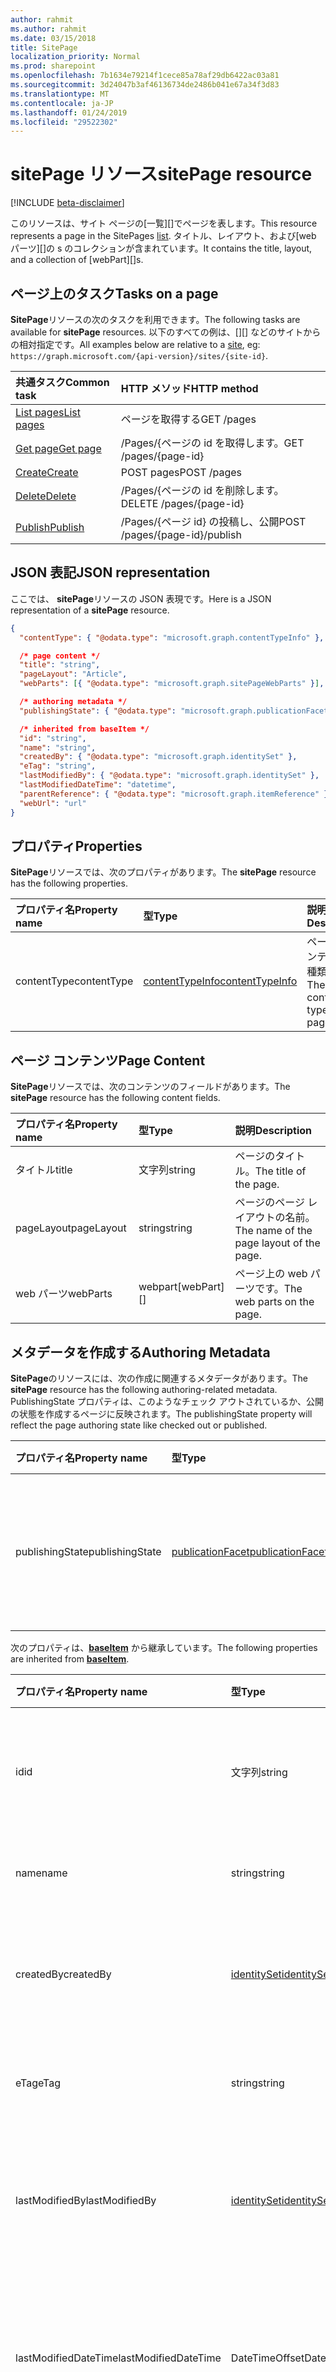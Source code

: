 ```yaml
---
author: rahmit
ms.author: rahmit
ms.date: 03/15/2018
title: SitePage
localization_priority: Normal
ms.prod: sharepoint
ms.openlocfilehash: 7b1634e79214f1cece85a78af29db6422ac03a81
ms.sourcegitcommit: 3d24047b3af46136734de2486b041e67a34f3d83
ms.translationtype: MT
ms.contentlocale: ja-JP
ms.lasthandoff: 01/24/2019
ms.locfileid: "29522302"
---
```

# <a name="sitepage-resource"></a><span data-ttu-id="f2e88-102">sitePage リソース</span><span class="sxs-lookup"><span data-stu-id="f2e88-102">sitePage resource</span></span>

[!INCLUDE [beta-disclaimer](../../includes/beta-disclaimer.md)]

<span data-ttu-id="f2e88-103">このリソースは、サイト ページの[一覧][]でページを表します。</span><span class="sxs-lookup"><span data-stu-id="f2e88-103">This resource represents a page in the SitePages [list][].</span></span>
<span data-ttu-id="f2e88-104">タイトル、レイアウト、および[web パーツ][]の s のコレクションが含まれています。</span><span class="sxs-lookup"><span data-stu-id="f2e88-104">It contains the title, layout, and a collection of [webPart][]s.</span></span>

## <a name="tasks-on-a-page"></a><span data-ttu-id="f2e88-105">ページ上のタスク</span><span class="sxs-lookup"><span data-stu-id="f2e88-105">Tasks on a page</span></span>

<span data-ttu-id="f2e88-106">**SitePage**リソースの次のタスクを利用できます。</span><span class="sxs-lookup"><span data-stu-id="f2e88-106">The following tasks are available for **sitePage** resources.</span></span>
<span data-ttu-id="f2e88-107">以下のすべての例は、[][] などのサイトからの相対指定です。</span><span class="sxs-lookup"><span data-stu-id="f2e88-107">All examples below are relative to a [site][], eg: `https://graph.microsoft.com/{api-version}/sites/{site-id}`.</span></span>

| <span data-ttu-id="f2e88-108">共通タスク</span><span class="sxs-lookup"><span data-stu-id="f2e88-108">Common task</span></span>                     | <span data-ttu-id="f2e88-109">HTTP メソッド</span><span class="sxs-lookup"><span data-stu-id="f2e88-109">HTTP method</span></span>
|:--------------------------------|:------------------------------
| <span data-ttu-id="f2e88-110">[List pages][]</span><span class="sxs-lookup"><span data-stu-id="f2e88-110">[List pages][]</span></span>                  | <span data-ttu-id="f2e88-111">ページを取得する</span><span class="sxs-lookup"><span data-stu-id="f2e88-111">GET /pages</span></span>
| <span data-ttu-id="f2e88-112">[Get page][]</span><span class="sxs-lookup"><span data-stu-id="f2e88-112">[Get page][]</span></span>                    | <span data-ttu-id="f2e88-113">/Pages/{ページの id を取得します。</span><span class="sxs-lookup"><span data-stu-id="f2e88-113">GET /pages/{page-id}</span></span>
| <span data-ttu-id="f2e88-114">[Create][]</span><span class="sxs-lookup"><span data-stu-id="f2e88-114">[Create][]</span></span>                      | <span data-ttu-id="f2e88-115">POST pages</span><span class="sxs-lookup"><span data-stu-id="f2e88-115">POST /pages</span></span>
| <span data-ttu-id="f2e88-116">[Delete][]</span><span class="sxs-lookup"><span data-stu-id="f2e88-116">[Delete][]</span></span>                      | <span data-ttu-id="f2e88-117">/Pages/{ページの id を削除します。</span><span class="sxs-lookup"><span data-stu-id="f2e88-117">DELETE /pages/{page-id}</span></span>
| <span data-ttu-id="f2e88-118">[Publish][]</span><span class="sxs-lookup"><span data-stu-id="f2e88-118">[Publish][]</span></span>                     | <span data-ttu-id="f2e88-119">/Pages/{ページ id} の投稿し、公開</span><span class="sxs-lookup"><span data-stu-id="f2e88-119">POST /pages/{page-id}/publish</span></span>

[List pages]: ../api/sitepage-list.md
[Get page]: ../api/sitepage-get.md
[Create]: ../api/sitepage-create.md
[Delete]: ../api/sitepage-delete.md
[Publish]: ../api/sitepage-publish.md

## <a name="json-representation"></a><span data-ttu-id="f2e88-125">JSON 表記</span><span class="sxs-lookup"><span data-stu-id="f2e88-125">JSON representation</span></span>

<span data-ttu-id="f2e88-126">ここでは、 **sitePage**リソースの JSON 表現です。</span><span class="sxs-lookup"><span data-stu-id="f2e88-126">Here is a JSON representation of a **sitePage** resource.</span></span>

<!--{
  "blockType": "resource",
  "keyProperty": "id",
  "baseType": "microsoft.graph.baseItem",
  "@odata.type": "microsoft.graph.sitePage"
}-->

```json
{
  "contentType": { "@odata.type": "microsoft.graph.contentTypeInfo" },

  /* page content */
  "title": "string",
  "pageLayout": "Article",
  "webParts": [{ "@odata.type": "microsoft.graph.sitePageWebParts" }],

  /* authoring metadata */
  "publishingState": { "@odata.type": "microsoft.graph.publicationFacet" },

  /* inherited from baseItem */
  "id": "string",
  "name": "string",
  "createdBy": { "@odata.type": "microsoft.graph.identitySet" },
  "eTag": "string",
  "lastModifiedBy": { "@odata.type": "microsoft.graph.identitySet" },
  "lastModifiedDateTime": "datetime",
  "parentReference": { "@odata.type": "microsoft.graph.itemReference" },
  "webUrl": "url"
}
```

## <a name="properties"></a><span data-ttu-id="f2e88-127">プロパティ</span><span class="sxs-lookup"><span data-stu-id="f2e88-127">Properties</span></span>

<span data-ttu-id="f2e88-128">**SitePage**リソースでは、次のプロパティがあります。</span><span class="sxs-lookup"><span data-stu-id="f2e88-128">The **sitePage** resource has the following properties.</span></span>

| <span data-ttu-id="f2e88-129">プロパティ名</span><span class="sxs-lookup"><span data-stu-id="f2e88-129">Property name</span></span>    | <span data-ttu-id="f2e88-130">型</span><span class="sxs-lookup"><span data-stu-id="f2e88-130">Type</span></span>                         | <span data-ttu-id="f2e88-131">説明</span><span class="sxs-lookup"><span data-stu-id="f2e88-131">Description</span></span>
|:-----------------|:-----------------------------|:---------------------------
| <span data-ttu-id="f2e88-132">contentType</span><span class="sxs-lookup"><span data-stu-id="f2e88-132">contentType</span></span>      | <span data-ttu-id="f2e88-133">[contentTypeInfo][]</span><span class="sxs-lookup"><span data-stu-id="f2e88-133">[contentTypeInfo][]</span></span>          | <span data-ttu-id="f2e88-134">ページのコンテンツの種類です。</span><span class="sxs-lookup"><span data-stu-id="f2e88-134">The content type of the page.</span></span>

## <a name="page-content"></a><span data-ttu-id="f2e88-135">ページ コンテンツ</span><span class="sxs-lookup"><span data-stu-id="f2e88-135">Page Content</span></span>

<span data-ttu-id="f2e88-136">**SitePage**リソースでは、次のコンテンツのフィールドがあります。</span><span class="sxs-lookup"><span data-stu-id="f2e88-136">The **sitePage** resource has the following content fields.</span></span>

| <span data-ttu-id="f2e88-137">プロパティ名</span><span class="sxs-lookup"><span data-stu-id="f2e88-137">Property name</span></span>      | <span data-ttu-id="f2e88-138">型</span><span class="sxs-lookup"><span data-stu-id="f2e88-138">Type</span></span>                       | <span data-ttu-id="f2e88-139">説明</span><span class="sxs-lookup"><span data-stu-id="f2e88-139">Description</span></span>
|:-------------------|:---------------------------|:---------------------------
| <span data-ttu-id="f2e88-140">タイトル</span><span class="sxs-lookup"><span data-stu-id="f2e88-140">title</span></span>              | <span data-ttu-id="f2e88-141">文字列</span><span class="sxs-lookup"><span data-stu-id="f2e88-141">string</span></span>                     | <span data-ttu-id="f2e88-142">ページのタイトル。</span><span class="sxs-lookup"><span data-stu-id="f2e88-142">The title of the page.</span></span>
| <span data-ttu-id="f2e88-143">pageLayout</span><span class="sxs-lookup"><span data-stu-id="f2e88-143">pageLayout</span></span>         | <span data-ttu-id="f2e88-144">string</span><span class="sxs-lookup"><span data-stu-id="f2e88-144">string</span></span>                     | <span data-ttu-id="f2e88-145">ページのページ レイアウトの名前。</span><span class="sxs-lookup"><span data-stu-id="f2e88-145">The name of the page layout of the page.</span></span>
| <span data-ttu-id="f2e88-146">web パーツ</span><span class="sxs-lookup"><span data-stu-id="f2e88-146">webParts</span></span>           | <span data-ttu-id="f2e88-147">webpart</span><span class="sxs-lookup"><span data-stu-id="f2e88-147">[webPart][]</span></span>                | <span data-ttu-id="f2e88-148">ページ上の web パーツです。</span><span class="sxs-lookup"><span data-stu-id="f2e88-148">The web parts on the page.</span></span>

## <a name="authoring-metadata"></a><span data-ttu-id="f2e88-149">メタデータを作成する</span><span class="sxs-lookup"><span data-stu-id="f2e88-149">Authoring Metadata</span></span>

<span data-ttu-id="f2e88-150">**SitePage**のリソースには、次の作成に関連するメタデータがあります。</span><span class="sxs-lookup"><span data-stu-id="f2e88-150">The **sitePage** resource has the following authoring-related metadata.</span></span> <span data-ttu-id="f2e88-151">PublishingState プロパティは、このようなチェック アウトされているか、公開の状態を作成するページに反映されます。</span><span class="sxs-lookup"><span data-stu-id="f2e88-151">The publishingState property will reflect the page authoring state like checked out or published.</span></span>

| <span data-ttu-id="f2e88-152">プロパティ名</span><span class="sxs-lookup"><span data-stu-id="f2e88-152">Property name</span></span>          | <span data-ttu-id="f2e88-153">型</span><span class="sxs-lookup"><span data-stu-id="f2e88-153">Type</span></span>                   | <span data-ttu-id="f2e88-154">説明</span><span class="sxs-lookup"><span data-stu-id="f2e88-154">Description</span></span>
|:-----------------------|:-----------------------|:---------------------------
| <span data-ttu-id="f2e88-155">publishingState</span><span class="sxs-lookup"><span data-stu-id="f2e88-155">publishingState</span></span>        | <span data-ttu-id="f2e88-156">[publicationFacet][]</span><span class="sxs-lookup"><span data-stu-id="f2e88-156">[publicationFacet][]</span></span>   | <span data-ttu-id="f2e88-157">発行のステータスと MM.mm バージョンのページです。</span><span class="sxs-lookup"><span data-stu-id="f2e88-157">The publishing status and the MM.mm version of the page.</span></span>

<span data-ttu-id="f2e88-158">次のプロパティは、**[baseItem][]** から継承しています。</span><span class="sxs-lookup"><span data-stu-id="f2e88-158">The following properties are inherited from **[baseItem][]**.</span></span>

| <span data-ttu-id="f2e88-159">プロパティ名</span><span class="sxs-lookup"><span data-stu-id="f2e88-159">Property name</span></span>        | <span data-ttu-id="f2e88-160">型</span><span class="sxs-lookup"><span data-stu-id="f2e88-160">Type</span></span>              | <span data-ttu-id="f2e88-161">説明</span><span class="sxs-lookup"><span data-stu-id="f2e88-161">Description</span></span>
|:---------------------|:------------------|:----------------------------------
| <span data-ttu-id="f2e88-162">id</span><span class="sxs-lookup"><span data-stu-id="f2e88-162">id</span></span>                   | <span data-ttu-id="f2e88-163">文字列</span><span class="sxs-lookup"><span data-stu-id="f2e88-163">string</span></span>            | <span data-ttu-id="f2e88-p104">アイテムの一意識別子。読み取り専用です。</span><span class="sxs-lookup"><span data-stu-id="f2e88-p104">The unique identifier of the item. Read-only.</span></span>
| <span data-ttu-id="f2e88-166">name</span><span class="sxs-lookup"><span data-stu-id="f2e88-166">name</span></span>                 | <span data-ttu-id="f2e88-167">string</span><span class="sxs-lookup"><span data-stu-id="f2e88-167">string</span></span>            | <span data-ttu-id="f2e88-168">アイテムの名前/タイトル。</span><span class="sxs-lookup"><span data-stu-id="f2e88-168">The name / title of the item.</span></span>
| <span data-ttu-id="f2e88-169">createdBy</span><span class="sxs-lookup"><span data-stu-id="f2e88-169">createdBy</span></span>            | <span data-ttu-id="f2e88-170">[identitySet][]</span><span class="sxs-lookup"><span data-stu-id="f2e88-170">[identitySet][]</span></span>   | <span data-ttu-id="f2e88-171">このアイテムの作成者の ID です。</span><span class="sxs-lookup"><span data-stu-id="f2e88-171">Identity of the creator of this item.</span></span> <span data-ttu-id="f2e88-172">読み取り専用です。</span><span class="sxs-lookup"><span data-stu-id="f2e88-172">Read-only.</span></span>
| <span data-ttu-id="f2e88-173">eTag</span><span class="sxs-lookup"><span data-stu-id="f2e88-173">eTag</span></span>                 | <span data-ttu-id="f2e88-174">string</span><span class="sxs-lookup"><span data-stu-id="f2e88-174">string</span></span>            | <span data-ttu-id="f2e88-p106">アイテムの ETag。読み取り専用です。</span><span class="sxs-lookup"><span data-stu-id="f2e88-p106">ETag for the item. Read-only.</span></span>
| <span data-ttu-id="f2e88-177">lastModifiedBy</span><span class="sxs-lookup"><span data-stu-id="f2e88-177">lastModifiedBy</span></span>       | <span data-ttu-id="f2e88-178">[identitySet][]</span><span class="sxs-lookup"><span data-stu-id="f2e88-178">[identitySet][]</span></span>   | <span data-ttu-id="f2e88-179">このアイテムの最終変更者の ID です。</span><span class="sxs-lookup"><span data-stu-id="f2e88-179">Identity of the last modifier of this item.</span></span> <span data-ttu-id="f2e88-180">読み取り専用です。</span><span class="sxs-lookup"><span data-stu-id="f2e88-180">Read-only.</span></span>
| <span data-ttu-id="f2e88-181">lastModifiedDateTime</span><span class="sxs-lookup"><span data-stu-id="f2e88-181">lastModifiedDateTime</span></span> | <span data-ttu-id="f2e88-182">DateTimeOffset</span><span class="sxs-lookup"><span data-stu-id="f2e88-182">DateTimeOffset</span></span>    | <span data-ttu-id="f2e88-p108">アイテムが最後に変更された日時。読み取り専用です。</span><span class="sxs-lookup"><span data-stu-id="f2e88-p108">The date and time the item was last modified. Read-only.</span></span>
| <span data-ttu-id="f2e88-185">parentReference</span><span class="sxs-lookup"><span data-stu-id="f2e88-185">parentReference</span></span>      | <span data-ttu-id="f2e88-186">[itemReference][]</span><span class="sxs-lookup"><span data-stu-id="f2e88-186">[itemReference][]</span></span> | <span data-ttu-id="f2e88-p109">アイテムが最後に変更された日時。読み取り専用です。</span><span class="sxs-lookup"><span data-stu-id="f2e88-p109">The date and time the item was last modified. Read-only.</span></span>
| <span data-ttu-id="f2e88-189">webUrl</span><span class="sxs-lookup"><span data-stu-id="f2e88-189">webUrl</span></span>               | <span data-ttu-id="f2e88-190">string (URL)</span><span class="sxs-lookup"><span data-stu-id="f2e88-190">string (url)</span></span>      | <span data-ttu-id="f2e88-p110">ブラウザーでアイテムを表示する URL。読み取り専用です。</span><span class="sxs-lookup"><span data-stu-id="f2e88-p110">URL that displays the item in the browser. Read-only.</span></span>

## <a name="relationships"></a><span data-ttu-id="f2e88-193">リレーションシップ</span><span class="sxs-lookup"><span data-stu-id="f2e88-193">Relationships</span></span>

<span data-ttu-id="f2e88-194">**SitePage**リソースには、他のリソースへのリレーションシップがありません。</span><span class="sxs-lookup"><span data-stu-id="f2e88-194">The **sitePage** resource does not have relationships to other resources.</span></span>

[baseItem]: baseitem.md
[contentTypeInfo]: contenttypeinfo.md
[columnDefinition]: columndefinition.md
[identitySet]: identityset.md
[itemReference]: itemreference.md
[リスト]: list.md
[list]: list.md
[listInfo]: listinfo.md
[listItem]: listitem.md
[publicationFacet]: publicationfacet.md
[サイト]: site.md
[site]: site.md
<span data-ttu-id="f2e88-202">webpart</span><span class="sxs-lookup"><span data-stu-id="f2e88-202">[webPart]: webpart.md</span></span>

<!--
{
  "type": "#page.annotation",
  "description": "",
  "keywords": "",
  "section": "documentation",
  "tocPath": "Resources/Page",
  "tocBookmarks": {
    "Page": "#"
  },
  "suppressions": [
    "Error: /api-reference/beta/resources/sitepage.md:\r\n      Exception processing links.\r\n    System.ArgumentException: Link Definition was null. Link text: !INCLUDE [beta-disclaimer](../../includes/beta-disclaimer.md)\r\n      at ApiDoctor.Validation.DocFile.get_LinkDestinations()\r\n      at ApiDoctor.Validation.DocSet.ValidateLinks(Boolean includeWarnings, String[] relativePathForFiles, IssueLogger issues, Boolean requireFilenameCaseMatch, Boolean printOrphanedFiles)"
  ]
}
-->

<!--
TODO:
* Define {page-id}
* Update examples
    * Be consistent with other URLs in the documentation.
    * Try to use the same site, library, etc.
    * Add the URL to the underlying list item resource in the API
* PATCH for list item patches /item/{item-id}/fields.
-->

